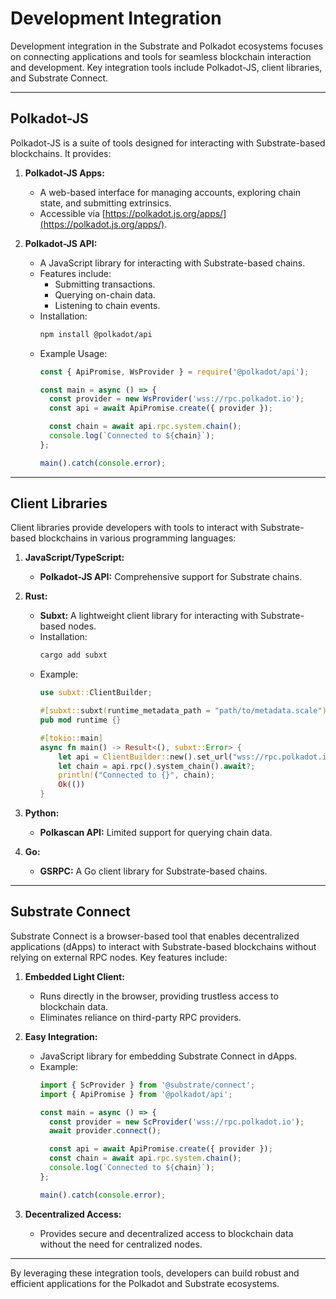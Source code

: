 # Development Integration

Development integration in the Substrate and Polkadot ecosystems focuses on connecting applications and tools for seamless blockchain interaction and development. Key integration tools include Polkadot-JS, client libraries, and Substrate Connect.

---

## Polkadot-JS

Polkadot-JS is a suite of tools designed for interacting with Substrate-based blockchains. It provides:

1. **Polkadot-JS Apps:**
   - A web-based interface for managing accounts, exploring chain state, and submitting extrinsics.
   - Accessible via [https://polkadot.js.org/apps/](https://polkadot.js.org/apps/).

2. **Polkadot-JS API:**
   - A JavaScript library for interacting with Substrate-based chains.
   - Features include:
     - Submitting transactions.
     - Querying on-chain data.
     - Listening to chain events.
   - Installation:
     ```bash
     npm install @polkadot/api
     ```
   - Example Usage:
     ```javascript
     const { ApiPromise, WsProvider } = require('@polkadot/api');

     const main = async () => {
       const provider = new WsProvider('wss://rpc.polkadot.io');
       const api = await ApiPromise.create({ provider });

       const chain = await api.rpc.system.chain();
       console.log(`Connected to ${chain}`);
     };

     main().catch(console.error);
     ```

---

## Client Libraries

Client libraries provide developers with tools to interact with Substrate-based blockchains in various programming languages:

1. **JavaScript/TypeScript:**
   - **Polkadot-JS API:** Comprehensive support for Substrate chains.

2. **Rust:**
   - **Subxt:** A lightweight client library for interacting with Substrate-based nodes.
   - Installation:
     ```bash
     cargo add subxt
     ```
   - Example:
     ```rust
     use subxt::ClientBuilder;

     #[subxt::subxt(runtime_metadata_path = "path/to/metadata.scale")]
     pub mod runtime {}

     #[tokio::main]
     async fn main() -> Result<(), subxt::Error> {
         let api = ClientBuilder::new().set_url("wss://rpc.polkadot.io").build().await?;
         let chain = api.rpc().system_chain().await?;
         println!("Connected to {}", chain);
         Ok(())
     }
     ```

3. **Python:**
   - **Polkascan API:** Limited support for querying chain data.

4. **Go:**
   - **GSRPC:** A Go client library for Substrate-based chains.

---

## Substrate Connect

Substrate Connect is a browser-based tool that enables decentralized applications (dApps) to interact with Substrate-based blockchains without relying on external RPC nodes. Key features include:

1. **Embedded Light Client:**
   - Runs directly in the browser, providing trustless access to blockchain data.
   - Eliminates reliance on third-party RPC providers.

2. **Easy Integration:**
   - JavaScript library for embedding Substrate Connect in dApps.
   - Example:
     ```javascript
     import { ScProvider } from '@substrate/connect';
     import { ApiPromise } from '@polkadot/api';

     const main = async () => {
       const provider = new ScProvider('wss://rpc.polkadot.io');
       await provider.connect();

       const api = await ApiPromise.create({ provider });
       const chain = await api.rpc.system.chain();
       console.log(`Connected to ${chain}`);
     };

     main().catch(console.error);
     ```

3. **Decentralized Access:**
   - Provides secure and decentralized access to blockchain data without the need for centralized nodes.

---

By leveraging these integration tools, developers can build robust and efficient applications for the Polkadot and Substrate ecosystems.

